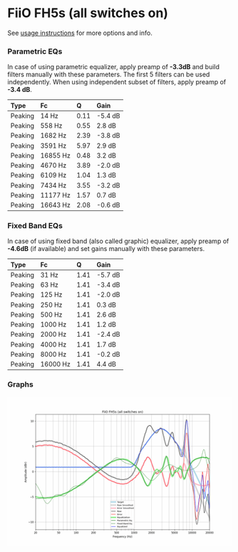 # FiiO FH5s (all switches on)
See [usage instructions](https://github.com/jaakkopasanen/AutoEq#usage) for more options and info.

### Parametric EQs
In case of using parametric equalizer, apply preamp of **-3.3dB** and build filters manually
with these parameters. The first 5 filters can be used independently.
When using independent subset of filters, apply preamp of **-3.4 dB**.

| Type    | Fc       |    Q | Gain    |
|:--------|:---------|:-----|:--------|
| Peaking | 14 Hz    | 0.11 | -5.4 dB |
| Peaking | 558 Hz   | 0.55 | 2.8 dB  |
| Peaking | 1682 Hz  | 2.39 | -3.8 dB |
| Peaking | 3591 Hz  | 5.97 | 2.9 dB  |
| Peaking | 16855 Hz | 0.48 | 3.2 dB  |
| Peaking | 4670 Hz  | 3.89 | -2.0 dB |
| Peaking | 6109 Hz  | 1.04 | 1.3 dB  |
| Peaking | 7434 Hz  | 3.55 | -3.2 dB |
| Peaking | 11177 Hz | 1.57 | 0.7 dB  |
| Peaking | 16643 Hz | 2.08 | -0.6 dB |

### Fixed Band EQs
In case of using fixed band (also called graphic) equalizer, apply preamp of **-4.6dB**
(if available) and set gains manually with these parameters.

| Type    | Fc       |    Q | Gain    |
|:--------|:---------|:-----|:--------|
| Peaking | 31 Hz    | 1.41 | -5.7 dB |
| Peaking | 63 Hz    | 1.41 | -3.4 dB |
| Peaking | 125 Hz   | 1.41 | -2.0 dB |
| Peaking | 250 Hz   | 1.41 | 0.3 dB  |
| Peaking | 500 Hz   | 1.41 | 2.6 dB  |
| Peaking | 1000 Hz  | 1.41 | 1.2 dB  |
| Peaking | 2000 Hz  | 1.41 | -2.4 dB |
| Peaking | 4000 Hz  | 1.41 | 1.7 dB  |
| Peaking | 8000 Hz  | 1.41 | -0.2 dB |
| Peaking | 16000 Hz | 1.41 | 4.4 dB  |

### Graphs
![](./FiiO%20FH5s%20(all%20switches%20on).png)